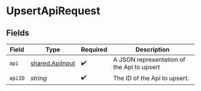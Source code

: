 # UpsertApiRequest


## Fields

| Field                                              | Type                                               | Required                                           | Description                                        |
| -------------------------------------------------- | -------------------------------------------------- | -------------------------------------------------- | -------------------------------------------------- |
| `api`                                              | [shared.ApiInput](../../models/shared/apiinput.md) | :heavy_check_mark:                                 | A JSON representation of the Api to upsert         |
| `apiID`                                            | *string*                                           | :heavy_check_mark:                                 | The ID of the Api to upsert.                       |